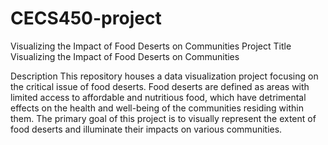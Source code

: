 # CECS450-project
Visualizing the Impact of Food Deserts on Communities
Project Title
Visualizing the Impact of Food Deserts on Communities

Description
This repository houses a data visualization project focusing on the critical issue of food deserts. Food deserts are defined as areas with limited access to affordable and nutritious food, which have detrimental effects on the health and well-being of the communities residing within them. The primary goal of this project is to visually represent the extent of food deserts and illuminate their impacts on various communities.
